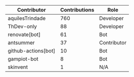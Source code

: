 | Contributor | Contributions | Role |
| ------------ | -------------- | ---- |
| aquilesTrindade | 760 | Developer |
| ThDev-only | 88 | Developer |
| renovate[bot] | 61 | Bot |
| antsummer | 37 | Contributor |
| github-actions[bot] | 10 | Bot |
| gampiot-bot | 8 | Bot |
| skinvent | 1 | N/A |
